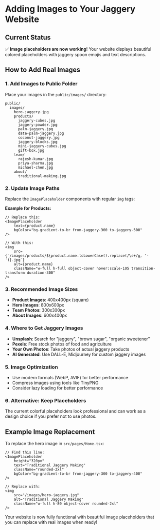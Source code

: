 # Adding Images to Your Jaggery Website

## Current Status

✅ **Image placeholders are now working!** Your website displays beautiful colored placeholders with jaggery spoon emojis and text descriptions.

## How to Add Real Images

### 1. **Add Images to Public Folder**

Place your images in the `public/images/` directory:

```
public/
  images/
    hero-jaggery.jpg
    products/
      jaggery-cubes.jpg
      jaggery-powder.jpg
      palm-jaggery.jpg
      date-palm-jaggery.jpg
      coconut-jaggery.jpg
      jaggery-blocks.jpg
      mini-jaggery-cubes.jpg
      gift-box.jpg
    team/
      rajesh-kumar.jpg
      priya-sharma.jpg
      michael-chen.jpg
    about/
      traditional-making.jpg
```

### 2. **Update Image Paths**

Replace the `ImagePlaceholder` components with regular `img` tags:

**Example for Products:**

```tsx
// Replace this:
<ImagePlaceholder
    text={product.name}
    bgColor="bg-gradient-to-br from-jaggery-300 to-jaggery-500"
/>

// With this:
<img
    src={`/images/products/${product.name.toLowerCase().replace(/\s+/g, '-')}.jpg`}
    alt={product.name}
    className="w-full h-full object-cover hover:scale-105 transition-transform duration-300"
/>
```

### 3. **Recommended Image Sizes**

- **Product Images**: 400x400px (square)
- **Hero Images**: 800x600px
- **Team Photos**: 300x300px
- **About Images**: 600x400px

### 4. **Where to Get Jaggery Images**

- **Unsplash**: Search for "jaggery", "brown sugar", "organic sweetener"
- **Pexels**: Free stock photos of food and agriculture
- **Your Own Photos**: Take photos of actual jaggery products
- **AI Generated**: Use DALL-E, Midjourney for custom jaggery images

### 5. **Image Optimization**

- Use modern formats (WebP, AVIF) for better performance
- Compress images using tools like TinyPNG
- Consider lazy loading for better performance

### 6. **Alternative: Keep Placeholders**

The current colorful placeholders look professional and can work as a design choice if you prefer not to use photos.

## Example Image Replacement

To replace the hero image in `src/pages/Home.tsx`:

```tsx
// Find this line:
<ImagePlaceholder
    height="320px"
    text="Traditional Jaggery Making"
    className="rounded-2xl"
    bgColor="bg-gradient-to-br from-jaggery-300 to-jaggery-400"
/>

// Replace with:
<img
    src="/images/hero-jaggery.jpg"
    alt="Traditional Jaggery Making"
    className="w-full h-80 object-cover rounded-2xl"
/>
```

Your website is now fully functional with beautiful image placeholders that you can replace with real images when ready!
